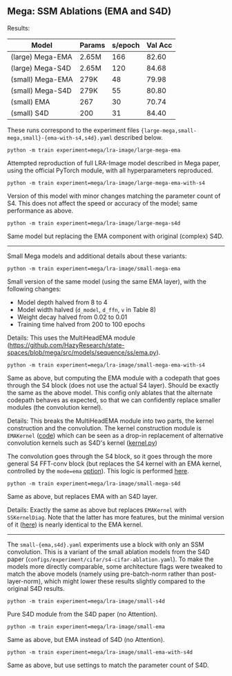 ## Mega: SSM Ablations (EMA and S4D)

Results:

| Model              | Params | s/epoch | Val Acc |
|--------------------|--------|---------|---------|
| (large) Mega-EMA   | 2.65M  |     166 |   82.60 |
| (large) Mega-S4D   | 2.65M  |     120 |   84.68 |
| (small) Mega-EMA   | 279K   |      48 |   79.98 |
| (small) Mega-S4D   | 279K   |      55 |   80.80 |
| (small) EMA        | 267    |      30 |   70.74 |
| (small) S4D        | 200    |      31 |   84.40 |

These runs correspond to the experiment files
`{large-mega,small-mega,small}-{ema-with-s4,s4d}.yaml`
described below.

```
python -m train experiment=mega/lra-image/large-mega-ema
```
Attempted reproduction of full LRA-Image model described in Mega paper, using the official PyTorch module, with all hyperparameters reproduced.


```
python -m train experiment=mega/lra-image/large-mega-ema-with-s4
```
Version of this model with minor changes matching the parameter count of S4.
This does not affect the speed or accuracy of the model; same performance as above.

```
python -m train experiment=mega/lra-image/large-mega-s4d
```
Same model but replacing the EMA component with original (complex) S4D.

----------

Small Mega models and additional details about these variants:

```
python -m train experiment=mega/lra-image/small-mega-ema
```
Small version of the same model (using the same EMA layer), with the following changes:
- Model depth halved from 8 to 4
- Model width halved (`d_model`, `d_ffn`, `v` in Table 8)
- Weight decay halved from 0.02 to 0.01
- Training time halved from 200 to 100 epochs

Details: This uses the MultiHeadEMA module (https://github.com/HazyResearch/state-spaces/blob/mega/src/models/sequence/ss/ema.py).

```
python -m train experiment=mega/lra-image/small-mega-ema-with-s4
```
Same as above, but computing the EMA module with a codepath that goes through the S4 block (does not use the actual S4 layer). Should be exactly the same as the above model.
This config only ablates that the alternate codepath behaves as expected, so that we can confidently replace smaller modules (the convolution kernel).

Details: This breaks the MultiHeadEMA module into two parts, the kernel construction and the convolution. The kernel construction module is `EMAKernel` ([code](https://github.com/HazyResearch/state-spaces/blob/17663f26f7e91f88757e1d61318ed216dfb8a8a5/src/models/sequence/ss/kernel.py#L869)) which can be seen as a drop-in replacement of alternative convolution kernels such as S4D's kernel ([kernel.py](../../../../src/models/sequence/ss/kernel.py))

The convolution goes through the S4 block, so it goes through the more general S4 FFT-conv block (but replaces the S4 kernel with an EMA kernel, controlled by the `mode=ema` [option](https://github.com/HazyResearch/state-spaces/blob/17663f26f7e91f88757e1d61318ed216dfb8a8a5/src/models/sequence/ss/kernel.py#L1012)).
This logic is performed [here](https://github.com/HazyResearch/state-spaces/blob/17663f26f7e91f88757e1d61318ed216dfb8a8a5/src/models/sequence/mega.py#L95).


```
python -m train experiment=mega/lra-image/small-mega-s4d
```
Same as above, but replaces EMA with an S4D layer.

Details: Exactly the same as above but replaces `EMAKernel` with `SSKernelDiag`. Note that the latter has more features, but the minimal version of it ([here](https://github.com/HazyResearch/state-spaces/blob/17663f26f7e91f88757e1d61318ed216dfb8a8a5/src/models/s4/s4d.py#L16)) is nearly identical to the EMA kernel.

----------

The `small-{ema,s4d}.yaml` experiments use a block with only an SSM convolution.
This is a variant of the small ablation models from the S4D paper
(`configs/experiment/cifar/s4-cifar-ablation.yaml`).
To make the models more directly comparable, some architecture flags were tweaked to match the above models (namely using pre-batch-norm rather than post-layer-norm),
which might lower these results slightly compared to the original S4D results.

```
python -m train experiment=mega/lra-image/small-s4d
```
Pure S4D module from the S4D paper (no Attention).

```
python -m train experiment=mega/lra-image/small-ema
```
Same as above, but EMA instead of S4D (no Attention).

```
python -m train experiment=mega/lra-image/small-ema-with-s4d
```
Same as above, but use settings to match the parameter count of S4D.
